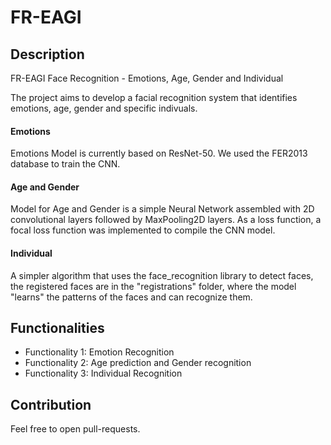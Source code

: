# FR-EAGI

## Description
FR-EAGI Face Recognition - Emotions, Age, Gender and Individual

The project aims to develop a facial recognition system that identifies emotions, age, gender and specific indivuals.

#### Emotions
Emotions Model is currently based on ResNet-50.
We used the FER2013 database to train the CNN.

#### Age and Gender
Model for Age and Gender is a simple Neural Network assembled with 2D convolutional layers followed by MaxPooling2D layers.
As a loss function, a focal loss function was implemented to compile the CNN model.

#### Individual
A simpler algorithm that uses the face_recognition library to detect faces, the registered faces are in the "registrations" folder, where the model "learns" the patterns of the faces and can recognize them.

## Functionalities
- Functionality 1: Emotion Recognition
- Functionality 2: Age prediction and Gender recognition
- Functionality 3: Individual Recognition

## Contribution
Feel free to open pull-requests.
